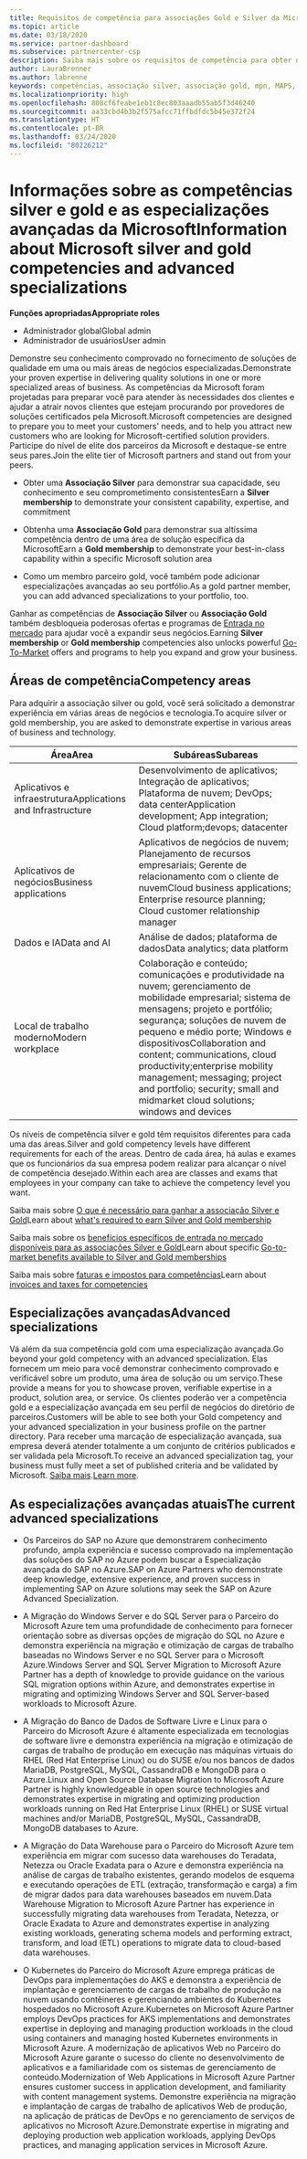 ```yaml
---
title: Requisitos de competência para associações Gold e Silver da Microsoft | Partner Center
ms.topic: article
ms.date: 03/18/2020
ms.service: partner-dashboard
ms.subservice: partnercenter-csp
description: Saiba mais sobre os requisitos de competência para obter níveis de associação Gold e Silver.
author: LauraBrenner
ms.author: labrenne
keywords: competências, associação silver, associação gold, mpn, MAPS, proficiência, Microsoft Partner Network, associação de rede, especializações avançadas
ms.localizationpriority: high
ms.openlocfilehash: 808cf6feabe1eb1c8ec803aaadb55ab5f3d46240
ms.sourcegitcommit: aa33cbd4b3b2f575afcc71ffbdfdc5b45e372f24
ms.translationtype: HT
ms.contentlocale: pt-BR
ms.lasthandoff: 03/24/2020
ms.locfileid: "80226212"
---
```

# <a name="information-about-microsoft-silver-and-gold-competencies-and-advanced-specializations"></a><span data-ttu-id="4f320-104">Informações sobre as competências silver e gold e as especializações avançadas da Microsoft</span><span class="sxs-lookup"><span data-stu-id="4f320-104">Information about Microsoft silver and gold competencies and advanced specializations</span></span>

<span data-ttu-id="4f320-105">**Funções apropriadas**</span><span class="sxs-lookup"><span data-stu-id="4f320-105">**Appropriate roles**</span></span>
-    <span data-ttu-id="4f320-106">Administrador global</span><span class="sxs-lookup"><span data-stu-id="4f320-106">Global admin</span></span>
-    <span data-ttu-id="4f320-107">Administrador de usuários</span><span class="sxs-lookup"><span data-stu-id="4f320-107">User admin</span></span>

<span data-ttu-id="4f320-108">Demonstre seu conhecimento comprovado no fornecimento de soluções de qualidade em uma ou mais áreas de negócios especializadas.</span><span class="sxs-lookup"><span data-stu-id="4f320-108">Demonstrate your proven expertise in delivering quality solutions in one or more specialized areas of business.</span></span> <span data-ttu-id="4f320-109">As competências da Microsoft foram projetadas para preparar você para atender às necessidades dos clientes e ajudar a atrair novos clientes que estejam procurando por provedores de soluções certificados pela Microsoft.</span><span class="sxs-lookup"><span data-stu-id="4f320-109">Microsoft competencies are designed to prepare you to meet your customers' needs, and to help you attract new customers who are looking for Microsoft-certified solution providers.</span></span> <span data-ttu-id="4f320-110">Participe do nível de elite dos parceiros da Microsoft e destaque-se entre seus pares.</span><span class="sxs-lookup"><span data-stu-id="4f320-110">Join the elite tier of Microsoft partners and stand out from your peers.</span></span>

- <span data-ttu-id="4f320-111">Obter uma **Associação Silver** para demonstrar sua capacidade, seu conhecimento e seu comprometimento consistentes</span><span class="sxs-lookup"><span data-stu-id="4f320-111">Earn a **Silver membership** to demonstrate your consistent capability, expertise, and commitment</span></span>

- <span data-ttu-id="4f320-112">Obtenha uma **Associação Gold** para demonstrar sua altíssima competência dentro de uma área de solução específica da Microsoft</span><span class="sxs-lookup"><span data-stu-id="4f320-112">Earn a **Gold membership** to demonstrate your best-in-class capability within a specific Microsoft solution area</span></span>

- <span data-ttu-id="4f320-113">Como um membro parceiro gold, você também pode adicionar especializações avançadas ao seu portfólio.</span><span class="sxs-lookup"><span data-stu-id="4f320-113">As a gold partner member, you can add advanced specializations to your portfolio, too.</span></span>

<span data-ttu-id="4f320-114">Ganhar as competências de **Associação Silver** ou **Associação Gold** também desbloqueia poderosas ofertas e programas de [Entrada no mercado](mpn-learn-about-go-to-market-benefits.md) para ajudar você a expandir seus negócios.</span><span class="sxs-lookup"><span data-stu-id="4f320-114">Earning **Silver membership** or **Gold membership** competencies also unlocks powerful [Go-To-Market](mpn-learn-about-go-to-market-benefits.md) offers and programs to help you expand and grow your business.</span></span>

## <a name="competency-areas"></a><span data-ttu-id="4f320-115">Áreas de competência</span><span class="sxs-lookup"><span data-stu-id="4f320-115">Competency areas</span></span>

<span data-ttu-id="4f320-116">Para adquirir a associação silver ou gold, você será solicitado a demonstrar experiência em várias áreas de negócios e tecnologia.</span><span class="sxs-lookup"><span data-stu-id="4f320-116">To acquire silver or gold membership, you are asked to demonstrate expertise in various areas of business and technology.</span></span>

|<span data-ttu-id="4f320-117">**Área**</span><span class="sxs-lookup"><span data-stu-id="4f320-117">**Area**</span></span>            |<span data-ttu-id="4f320-118">**Subáreas**</span><span class="sxs-lookup"><span data-stu-id="4f320-118">**Subareas**</span></span>                    |
|--------------------|--------------------------------|
|<span data-ttu-id="4f320-119">Aplicativos e infraestrutura</span><span class="sxs-lookup"><span data-stu-id="4f320-119">Applications and Infrastructure</span></span>|<span data-ttu-id="4f320-120">Desenvolvimento de aplicativos; Integração de aplicativos; Plataforma de nuvem; DevOps; data center</span><span class="sxs-lookup"><span data-stu-id="4f320-120">Application development; App integration; Cloud platform;devops; datacenter</span></span>|
|<span data-ttu-id="4f320-121">Aplicativos de negócios</span><span class="sxs-lookup"><span data-stu-id="4f320-121">Business applications</span></span> |<span data-ttu-id="4f320-122">Aplicativos de negócios de nuvem; Planejamento de recursos empresariais; Gerente de relacionamento com o cliente de nuvem</span><span class="sxs-lookup"><span data-stu-id="4f320-122">Cloud business applications; Enterprise resource planning; Cloud customer relationship manager</span></span>|
|<span data-ttu-id="4f320-123">Dados e IA</span><span class="sxs-lookup"><span data-stu-id="4f320-123">Data and AI</span></span>|<span data-ttu-id="4f320-124">Análise de dados; plataforma de dados</span><span class="sxs-lookup"><span data-stu-id="4f320-124">Data analytics; data platform</span></span>|
|<span data-ttu-id="4f320-125">Local de trabalho moderno</span><span class="sxs-lookup"><span data-stu-id="4f320-125">Modern workplace</span></span>| <span data-ttu-id="4f320-126">Colaboração e conteúdo; comunicações e produtividade na nuvem; gerenciamento de mobilidade empresarial; sistema de mensagens; projeto e portfólio; segurança; soluções de nuvem de pequeno e médio porte; Windows e dispositivos</span><span class="sxs-lookup"><span data-stu-id="4f320-126">Collaboration and content; communications, cloud productivity;enterprise mobility management; messaging; project and portfolio; security; small and midmarket cloud solutions; windows and devices</span></span>|

<span data-ttu-id="4f320-127">Os níveis de competência silver e gold têm requisitos diferentes para cada uma das áreas.</span><span class="sxs-lookup"><span data-stu-id="4f320-127">Silver and gold competency levels have different requirements for each of the areas.</span></span> <span data-ttu-id="4f320-128">Dentro de cada área, há aulas e exames que os funcionários da sua empresa podem realizar para alcançar o nível de competência desejado.</span><span class="sxs-lookup"><span data-stu-id="4f320-128">Within each area are classes and exams that employees in your company can take to achieve the competency level you want.</span></span>


<span data-ttu-id="4f320-129">Saiba mais sobre [O que é necessário para ganhar a associação Silver e Gold](https://partner.microsoft.com/membership/competencies)</span><span class="sxs-lookup"><span data-stu-id="4f320-129">Learn about [what's required to earn Silver and Gold membership](https://partner.microsoft.com/membership/competencies)</span></span>

<span data-ttu-id="4f320-130">Saiba mais sobre os [benefícios específicos de entrada no mercado disponíveis para as associações Silver e Gold](mpn-learn-about-go-to-market-benefits.md)</span><span class="sxs-lookup"><span data-stu-id="4f320-130">Learn about specific [Go-to-market benefits available to Silver and Gold memberships](mpn-learn-about-go-to-market-benefits.md)</span></span> 

<span data-ttu-id="4f320-131">Saiba mais sobre [faturas e impostos para competências](mpn-view-print-maps-invoice.md)</span><span class="sxs-lookup"><span data-stu-id="4f320-131">Learn about [invoices and taxes for competencies](mpn-view-print-maps-invoice.md)</span></span>

## <a name="advanced-specializations"></a><span data-ttu-id="4f320-132">Especializações avançadas</span><span class="sxs-lookup"><span data-stu-id="4f320-132">Advanced specializations</span></span>

<span data-ttu-id="4f320-133">Vá além da sua competência gold com uma especialização avançada.</span><span class="sxs-lookup"><span data-stu-id="4f320-133">Go beyond your gold competency with an advanced specialization.</span></span> <span data-ttu-id="4f320-134">Elas fornecem um meio para você demonstrar conhecimento comprovado e verificável sobre um produto, uma área de solução ou um serviço.</span><span class="sxs-lookup"><span data-stu-id="4f320-134">These provide a means for you to showcase proven, verifiable expertise in a product, solution area, or service.</span></span> <span data-ttu-id="4f320-135">Os clientes poderão ver a competência gold e a especialização avançada em seu perfil de negócios do diretório de parceiros.</span><span class="sxs-lookup"><span data-stu-id="4f320-135">Customers will be able to see both your Gold competency and your advanced specialization in your business profile on the partner directory.</span></span> <span data-ttu-id="4f320-136">Para receber uma marcação de especialização avançada, sua empresa deverá atender totalmente a um conjunto de critérios publicados e ser validada pela Microsoft.</span><span class="sxs-lookup"><span data-stu-id="4f320-136">To receive an advanced specialization tag, your business must fully meet a set of published criteria and be validated by Microsoft.</span></span> <span data-ttu-id="4f320-137">[Saiba mais](https://partner.microsoft.com/membership/competencies#tab-content-2).</span><span class="sxs-lookup"><span data-stu-id="4f320-137">[Learn more](https://partner.microsoft.com/membership/competencies#tab-content-2).</span></span> 

## <a name="the-current-advanced-specializations"></a><span data-ttu-id="4f320-138">As especializações avançadas atuais</span><span class="sxs-lookup"><span data-stu-id="4f320-138">The current advanced specializations</span></span>

- <span data-ttu-id="4f320-139">Os Parceiros do SAP no Azure que demonstrarem conhecimento profundo, ampla experiência e sucesso comprovado na implementação das soluções do SAP no Azure podem buscar a Especialização avançada do SAP no Azure.</span><span class="sxs-lookup"><span data-stu-id="4f320-139">SAP on Azure Partners who demonstrate deep knowledge, extensive experience, and proven success in implementing SAP on Azure solutions may seek the SAP on Azure Advanced Specialization.</span></span>

- <span data-ttu-id="4f320-140">A Migração do Windows Server e do SQL Server para o Parceiro do Microsoft Azure tem uma profundidade de conhecimento para fornecer orientação sobre as diversas opções de migração do SQL no Azure e demonstra experiência na migração e otimização de cargas de trabalho baseadas no Windows Server e no SQL Server para o Microsoft Azure.</span><span class="sxs-lookup"><span data-stu-id="4f320-140">Windows Server and SQL Server Migration to Microsoft Azure Partner has a depth of knowledge to provide guidance on the various SQL migration options within Azure, and demonstrates expertise in migrating and optimizing Windows Server and SQL Server-based workloads to Microsoft Azure.</span></span> 

- <span data-ttu-id="4f320-141">A Migração do Banco de Dados de Software Livre e Linux para o Parceiro do Microsoft Azure é altamente especializada em tecnologias de software livre e demonstra experiência na migração e otimização de cargas de trabalho de produção em execução nas máquinas virtuais do RHEL (Red Hat Enterprise Linux) ou do SUSE e/ou nos bancos de dados MariaDB, PostgreSQL, MySQL, CassandraDB e MongoDB para o Azure.</span><span class="sxs-lookup"><span data-stu-id="4f320-141">Linux and Open Source Database Migration to Microsoft Azure Partner is highly knowledgeable in open source technologies and demonstrates expertise in migrating and optimizing production workloads running on Red Hat Enterprise Linux (RHEL) or SUSE virtual machines and/or MariaDB, PostgreSQL, MySQL, CassandraDB, MongoDB databases to Azure.</span></span>

- <span data-ttu-id="4f320-142">A Migração do Data Warehouse para o Parceiro do Microsoft Azure tem experiência em migrar com sucesso data warehouses do Teradata, Netezza ou Oracle Exadata para o Azure e demonstra experiência na análise de cargas de trabalho existentes, gerando modelos de esquema e executando operações de ETL (extração, transformação e carga) a fim de migrar dados para data warehouses baseados em nuvem.</span><span class="sxs-lookup"><span data-stu-id="4f320-142">Data Warehouse Migration to Microsoft Azure Partner has experience in successfully migrating data warehouses from Teradata, Netezza, or Oracle Exadata to Azure and demonstrates expertise in analyzing existing workloads, generating schema models and performing extract, transform, and load (ETL) operations to migrate data to cloud-based data warehouses.</span></span>

- <span data-ttu-id="4f320-143">O Kubernetes do Parceiro do Microsoft Azure emprega práticas de DevOps para implementações do AKS e demonstra a experiência de implantação e gerenciamento de cargas de trabalho de produção na nuvem usando contêineres e gerenciando ambientes do Kubernetes hospedados no Microsoft Azure.</span><span class="sxs-lookup"><span data-stu-id="4f320-143">Kubernetes on Microsoft Azure Partner employs DevOps practices for AKS implementations and demonstrates expertise in deploying and managing production workloads in the cloud using containers and managing hosted Kubernetes environments in Microsoft Azure.</span></span>
<span data-ttu-id="4f320-144">A modernização de aplicativos Web no Parceiro do Microsoft Azure garante o sucesso do cliente no desenvolvimento de aplicativos e a familiaridade com os sistemas de gerenciamento de conteúdo.</span><span class="sxs-lookup"><span data-stu-id="4f320-144">Modernization of Web Applications in Microsoft Azure Partner ensures customer success in application development, and familiarity with content management systems.</span></span> <span data-ttu-id="4f320-145">Demonstre experiência na migração e implantação de cargas de trabalho de aplicativos Web de produção, na aplicação de práticas de DevOps e no gerenciamento de serviços de aplicativos no Microsoft Azure.</span><span class="sxs-lookup"><span data-stu-id="4f320-145">Demonstrate expertise in migrating and deploying production web application workloads, applying DevOps practices, and managing application services in Microsoft Azure.</span></span>
